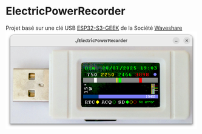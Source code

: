 # ElectricPowerRecorder

Projet basé sur une clé USB [ESP32-S3-GEEK](https://www.waveshare.com/wiki/ESP32-S3-GEEK) de la Société [Waveshare](https://github.com/waveshareteam)<br>
![ESP32-S3-GEEK](ESP32-S3-GEEK-20250713-EPowerRecorder.png)
